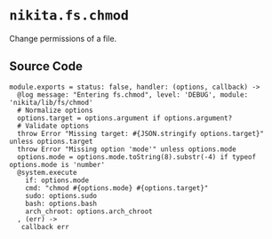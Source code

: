 
# `nikita.fs.chmod`

Change permissions of a file.

## Source Code

    module.exports = status: false, handler: (options, callback) ->
      @log message: "Entering fs.chmod", level: 'DEBUG', module: 'nikita/lib/fs/chmod'
      # Normalize options
      options.target = options.argument if options.argument?
      # Validate options
      throw Error "Missing target: #{JSON.stringify options.target}" unless options.target
      throw Error "Missing option 'mode'" unless options.mode
      options.mode = options.mode.toString(8).substr(-4) if typeof options.mode is 'number'
      @system.execute
        if: options.mode
        cmd: "chmod #{options.mode} #{options.target}"
        sudo: options.sudo
        bash: options.bash
        arch_chroot: options.arch_chroot
      , (err) ->
       callback err
